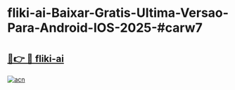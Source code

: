 # fliki-ai-Baixar-Gratis-Ultima-Versao-Para-Android-IOS-2025-#carw7

# <h2><a href="https://ainizakaria.my?title=fliki-ai&ref=24M">🔗👉 🔴 fliki-ai</a></h2>

[![acn](https://github.com/user-attachments/assets/0f9c940e-d8b0-45ae-aac7-cd30a18b3e1c)](https://ainizakaria.my?title=fliki-ai&ref=24M)


